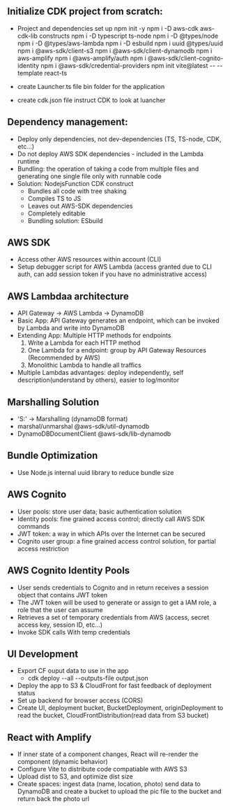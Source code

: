 ## Initialize CDK project from scratch:

-   Project and dependencies set up
    npm init -y
    npm i -D aws-cdk aws-cdk-lib constructs
    npm i -D typescript ts-node
    npm i -D @types/node
    npm i -D @types/aws-lambda
    npm i -D esbuild
    npm i uuid @types/uuid
    npm i @aws-sdk/client-s3
    npm i @aws-sdk/client-dynamodb
    npm i aws-amplify
    npm i @aws-amplify/auth
    npm i @aws-sdk/client-cognito-identity
    npm i @aws-sdk/credential-providers
    npm init vite@latest -- --template react-ts

-   create Launcher.ts file
    bin folder for the application

-   create cdk.json file
    instruct CDK to look at luancher

## Dependency management:

-   Deploy only dependencies, not dev-dependencies (TS, TS-node, CDK, etc...)
-   Do not deploy AWS SDK dependencies - included in the Lambda runtime
-   Bundling: the operation of taking a code from multiple files and generating one single file only with runnable code
-   Solution: NodejsFunction CDK construct
    -   Bundles all code with tree shaking
    -   Compiles TS to JS
    -   Leaves out AWS-SDK dependencies
    -   Completely editable
    -   Bundling solution: ESbuild

## AWS SDK

-   Access other AWS resources within account (CLI)
-   Setup debugger script for AWS Lambda (access granted due to CLI auth, can add session token if you have no administrative access)

## AWS Lambdaa architecture

-   API Gateway -> AWS Lambda -> DynamoDB
-   Basic App: API Gateway generates an endpoint, which can be invoked by Lambda and write into DynamoDB
-   Extending App: Multiple HTTP methods for endpoints
    1. Write a Lambda for each HTTP method
    2. One Lambda for a endpoint: group by API Gateway Resources (Recommended by AWS)
    3. Monolithic Lambda to handle all traffics
-   Multiple Lambdas advantages: deploy independently, self description(understand by others), easier to log/monitor

## Marshalling Solution

-   'S:' -> Marshalling (dynamoDB format)
-   marshal/unmarshal @aws-sdk/util-dynamodb
-   DynamoDBDocumentClient @aws-sdk/lib-dynamodb

## Bundle Optimization

-   Use Node.js internal uuid library to reduce bundle size

## AWS Cognito

-   User pools: store user data; basic authentication solution
-   Identity pools: fine grained access control; directly call AWS SDK commands
-   JWT token: a way in which APIs over the Internet can be secured
-   Cognito user group: a fine grained access control solution, for partial access restriction

## AWS Cognito Identity Pools

-   User sends credentials to Cognito and in return receives a session object that contains JWT token
-   The JWT token will be used to generate or assign to get a IAM role, a role that the user can assume
-   Retrieves a set of temporary credentials from AWS (access, secret access key, session ID, etc...)
-   Invoke SDK calls With temp credentials

## UI Development

-   Export CF ouput data to use in the app
    -   cdk deploy --all --outputs-file output.json
-   Deploy the app to S3 & CloudFront for fast feedback of deployment status
-   Set up backend for browser access (CORS)
-   Create UI, deployment bucket, BucketDeployment, originDeployment to read the bucket, CloudFrontDistribution(read data from S3 bucket)

## React with Amplify

-   If inner state of a component changes, React will re-render the component (dynamic behavior)
-   Configure Vite to distribute code compatiable with AWS S3
-   Upload dist to S3, and optimize dist size
-   Create spaces: ingest data (name, location, photo) send data to DynamoDB and create a bucket to upload the pic file to the bucket and return back the photo url
